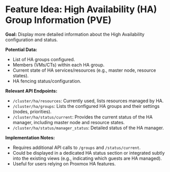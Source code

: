 # Feature Idea: High Availability (HA) Group Information (PVE)

**Goal:** Display more detailed information about the High Availability configuration and status.

**Potential Data:**

*   List of HA groups configured.
*   Members (VMs/CTs) within each HA group.
*   Current state of HA services/resources (e.g., master node, resource states).
*   HA fencing status/configuration.

**Relevant API Endpoints:**

*   `/cluster/ha/resources`: Currently used, lists resources managed by HA.
*   `/cluster/ha/groups`: Lists the configured HA groups and their settings (nodes, priorities).
*   `/cluster/ha/status/current`: Provides the current status of the HA manager, including master node and resource states.
*   `/cluster/ha/status/manager_status`: Detailed status of the HA manager.

**Implementation Notes:**

*   Requires additional API calls to `/groups` and `/status/current`.
*   Could be displayed in a dedicated HA status section or integrated subtly into the existing views (e.g., indicating which guests are HA managed).
*   Useful for users relying on Proxmox HA features. 